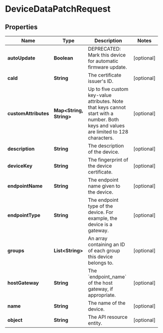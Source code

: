 
# DeviceDataPatchRequest

## Properties
Name | Type | Description | Notes
------------ | ------------- | ------------- | -------------
**autoUpdate** | **Boolean** | DEPRECATED: Mark this device for automatic firmware update. |  [optional]
**caId** | **String** | The certificate issuer&#39;s ID. |  [optional]
**customAttributes** | **Map&lt;String, String&gt;** | Up to five custom key-value attributes. Note that keys cannot start with a number. Both keys and values are limited to 128 characters. |  [optional]
**description** | **String** | The description of the device. |  [optional]
**deviceKey** | **String** | The fingerprint of the device certificate. |  [optional]
**endpointName** | **String** | The endpoint name given to the device. |  [optional]
**endpointType** | **String** | The endpoint type of the device. For example, the device is a gateway. |  [optional]
**groups** | **List&lt;String&gt;** | An array containing an ID of each group this device belongs to. |  [optional]
**hostGateway** | **String** | The &#x60;endpoint_name&#x60; of the host gateway, if appropriate. |  [optional]
**name** | **String** | The name of the device. |  [optional]
**object** | **String** | The API resource entity. |  [optional]



